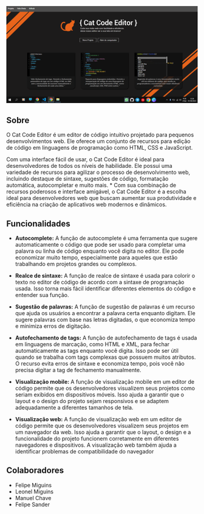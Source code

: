 ![Cat Code Editor](src/images/print.png)

## Sobre

<p>O Cat Code Editor é um editor de código intuitivo projetado para pequenos desenvolvimentos web. Ele oferece um conjunto de recursos para edição de código em linguagens de programação como HTML, CSS e JavaScript.</p>
<p>Com uma interface fácil de usar, o Cat Code Editor é ideal para desenvolvedores de todos os níveis de habilidade. Ele possui uma variedade de recursos para agilizar o processo de desenvolvimento web, incluindo destaque de sintaxe, sugestões de código, formatação automática, autocompletar e muito mais.
* Com sua combinação de recursos poderosos e interface amigável, o Cat Code Editor é a escolha ideal para desenvolvedores web que buscam aumentar sua produtividade e eficiência na criação de aplicativos web modernos e dinâmicos.</p>

## Funcionalidades

* <b>Autocomplete:</b> A função de autocomplete é uma ferramenta que sugere automaticamente o código que pode ser usado para completar uma palavra ou linha de código enquanto você digita no editor. Ele pode economizar muito tempo, especialmente para aqueles que estão trabalhando em projetos grandes ou complexos.

* <b>Realce de sintaxe:</b> A função de realce de sintaxe é usada para colorir o texto no editor de código de acordo com a sintaxe de programação usada. Isso torna mais fácil identificar diferentes elementos do código e entender sua função.

* <b>Sugestão de palavras:</b> A função de sugestão de palavras é um recurso que ajuda os usuários a encontrar a palavra certa enquanto digitam. Ele sugere palavras com base nas letras digitadas, o que economiza tempo e minimiza erros de digitação.

* <b>Autofechamento de tags:</b> A função de autofechamento de tags é usada em linguagens de marcação, como HTML e XML, para fechar automaticamente as tags enquanto você digita. Isso pode ser útil quando se trabalha com tags complexas que possuem muitos atributos. O recurso evita erros de sintaxe e economiza tempo, pois você não precisa digitar a tag de fechamento manualmente.

* <b>Visualização mobile:</b> A função de visualização mobile em um editor de código permite que os desenvolvedores visualizem seus projetos como seriam exibidos em dispositivos móveis. Isso ajuda a garantir que o layout e o design do projeto sejam responsivos e se adaptem adequadamente a diferentes tamanhos de tela.

* <b>Visualização web:</b> A função de visualização web em um editor de código permite que os desenvolvedores visualizem seus projetos em um navegador da web. Isso ajuda a garantir que o layout, o design e a funcionalidade do projeto funcionem corretamente em diferentes navegadores e dispositivos. A visualização web também ajuda a identificar problemas de compatibilidade do navegador


## Colaboradores

* Felipe Miguins
* Leonel Miguins
* Manuel Chave
* Felipe Sander